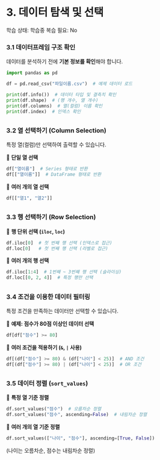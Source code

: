 # 3. 데이터 탐색 및 선택

학습 상태: 학습중
복습 필요: No

### **3.1 데이터프레임 구조 확인**

데이터를 분석하기 전에 **기본 정보를 확인**해야 합니다.

```python
import pandas as pd

df = pd.read_csv("파일이름.csv")  # 예제 데이터 로드

print(df.info())  # 데이터 타입 및 결측치 확인
print(df.shape)  # (행 개수, 열 개수)
print(df.columns)  # 열(컬럼) 이름 확인
print(df.index)  # 인덱스 확인
```

##

### **3.2 열 선택하기 (Column Selection)**

특정 열(컬럼)만 선택하여 출력할 수 있습니다.

📌 **단일 열 선택**

```python
df["열이름"]  # Series 형태로 반환
df[["열이름"]]  # DataFrame 형태로 반환
```

📌 **여러 개의 열 선택**

```python
df[["열1", "열2"]]
```

##

### **3.3 행 선택하기 (Row Selection)**

📌 **행 단위 선택 (`iloc`, `loc`)**

```python
df.iloc[0]  # 첫 번째 행 선택 (인덱스로 접근)
df.loc[0]   # 첫 번째 행 선택 (라벨로 접근)
```

📌 **여러 개의 행 선택**

```python
df.iloc[1:4]  # 1번째 ~ 3번째 행 선택 (슬라이싱)
df.loc[[0, 2, 4]]  # 특정 행만 선택
```

##

### **3.4 조건을 이용한 데이터 필터링**

특정 조건을 만족하는 데이터만 선택할 수 있습니다.

📌 **예제: 점수가 80점 이상인 데이터 선택**

```python
df[df["점수"] >= 80]
```

📌 **여러 조건을 적용하기 (`&`, `|` 사용)**

```python
df[(df["점수"] >= 80) & (df["나이"] < 25)]  # AND 조건
df[(df["점수"] >= 80) | (df["나이"] < 25)]  # OR 조건
```

##

### **3.5 데이터 정렬 (`sort_values`)**

📌 **특정 열 기준 정렬**

```python
df.sort_values("점수")  # 오름차순 정렬
df.sort_values("점수", ascending=False)  # 내림차순 정렬
```

📌 **여러 개의 열 기준 정렬**

```python
df.sort_values(["나이", "점수"], ascending=[True, False])
```

(나이는 오름차순, 점수는 내림차순 정렬)
